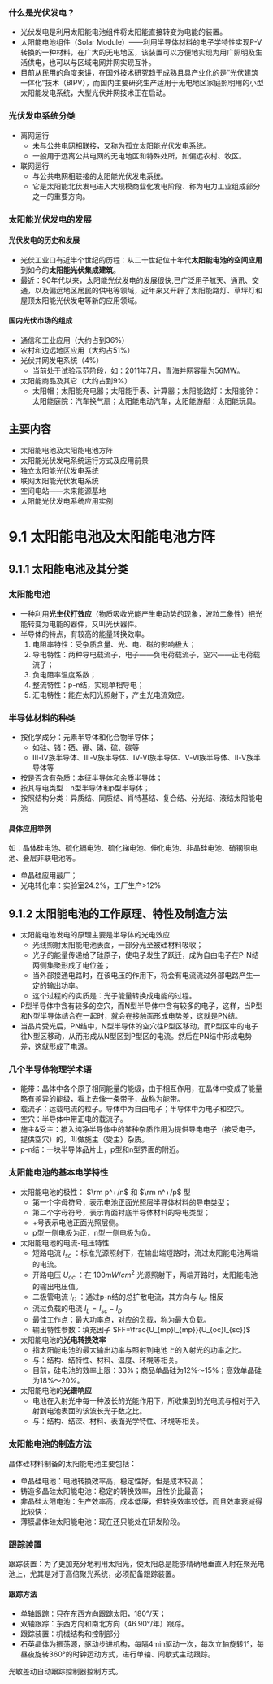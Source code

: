 ### 什么是光伏发电？

* 光伏发电是利用太阳能电池组件将太阳能直接转变为电能的装置。
* 太阳能电池组件（Solar Module）——利用半导体材料的电子学特性实现P-V转换的一种材料，在广大的无电地区，该装置可以方便地实现为用广照明及生活供电，也可以与区域电网并网实现互补。
* 目前从民用的角度来讲，在国外技术研究趋于成熟且具产业化的是“光伏建筑一体化”技术（BIPV），而国内主要研究生产适用于无电地区家庭照明用的小型太阳能发电系统，大型光伏并网技术正在启动。

### 光伏发电系统分类

* 离网运行
  * 未与公共电网相联接，又称为孤立太阳能光伏发电系统。
  * 一般用于远离公共电网的无电地区和特殊处所，如偏远农村、牧区。
* 联网运行
  * 与公共电网相联接的太阳能光伏发电系统。
  * 它是太阳能北伏发电进入大规模商业化发电阶段、称为电力工业组成部分之一的重要方向。

### 太阳能光伏发电的发展

#### 光伏发电的历史和发展

* 光伏工业口有近半个世纪的历程：从二十世纪位十年代**太阳能电池的空间应用**到如今的**太阳能光伏集成建筑**。
* 最近：90年代以来，太阳能光伏发电的发展很快,已广泛用子航天、通讯、交通，以及偏远地区居民的供电等领域，近年来又开辟了太阳能路灯、草坪灯和屋顶太阳能光伏发电等新的应用领域。

#### 国内光伏市场的组成

* 通信和工业应用（大约占到36%）
* 农村和边远地区应用（大约占51%）
* 光伏并网发电系统（4%）
  * 当前处于试验示范阶段，如：2011年7月，青海并网容量为56MW。
* 太阳能商品及其它（大约占到9%）
  * 太阳帽；太阳能充电器；太阳能手表、计算器；太阳能路灯：太阳能钟：太阳能庭院：汽车换气扇；太阳能电动汽车，太阳能游艇：太阳能玩具。

## 主要内容

* 太阳能电池及太阳能电池方阵
* 太阳能光伏发电系统运行方式及应用前景
* 独立太阳能光伏发电系统
* 联网太阳能光伏发电系统
* 空间电站——未来能源基地
* 太阳能光伏发电系统应用实例

# 9.1 太阳能电池及太阳能电池方阵

## 9.1.1 太阳能电池及其分类

### 太阳能电池

* 一种利用**光生伏打效应**（物质吸收光能产生电动势的现象，波粒二象性）把光能转变为电能的器件，又叫光伏器件。
* 半导体的特点，有较高的能量转换效率。
  1. 电阻率特性：受杂质含量、光、电、磁的影响极大；
  2. 导电特性：两种导电载流子，电子——负电荷载流子，空穴——正电荷载流子；
  3. 负电阻率温度系数；
  4. 整流特性：p-n结，实现单相导电；
  5. 汇电特性：能在太阳光照射下，产生光电流效应。

### 半导体材料的种类

* 按化学成分：元素半导体和化合物半导体；
  * 如硅、锗：硒、硼、磷、硫、碳等
  * Ⅲ-Ⅳ族半导体、Ⅲ-Ⅴ族半导体、Ⅳ-Ⅵ族半导体、Ⅴ-Ⅵ族半导体、Ⅱ-Ⅴ族半导体等
* 按是否含有杂质：本征半导体和余质半导体；
* 按其导电类型：n型半导体和p型半导体；
* 按照结构分类：异质结、同质结、肖特基结、复合结、分光结、液结太阳能电池

#### 具体应用举例

如：晶体硅电池、硫化镉电池、硫化锑电池、伸化电池、非晶硅电池、硝钢铜电池、叠层非联电池等。

* 单晶硅应用最广；
* 光电转化率：实验室24.2%，工厂生产>12%

## 9.1.2 太阳能电池的工作原理、特性及制造方法

* 太阳能电池发电的原理主要是半导体的光电效应
  * 光线照射太阳能电池表面，一部分光至被硅材料吸收；
  * 光子的能量传递给了硅原子，使电子发生了跃迁，成为自由电子在P-N结两侧集聚形成了电位差；
  * 当外部接通电路时，在该电压的作用下，将会有电流流过外部电路产生一定的输出功率。
  * 这个过程的的实质是：光子能量转换成电能的过程。
* P型半导体中含有较多的空穴，而N型半导体中含有较多的电子，这样，当P型和N型半导体结合在一起时，就会在接触面形成电势差，这就是PN结。
* 当晶片受光后，PN结中，N型半导体的空穴往P型区移动，而P型区中的电子往N型区移动，从而形成从N型区到P型区的电流。然后在PN结中形成电势差，这就形成了电源。

### 几个半导体物理学术语

* 能带：晶体中各个原子相同能量的能级，由于相互作用，在晶体中变成了能量略有差异的能级，看上去像一条带子，故称为能带。
* 载流子：运载电流的粒子。导体中为自由电子；半导体中为电子和空穴。
* 空穴：半导体中带正电的载流子。
* 施主&受主：掺入纯净半导体中的某种杂质作用为提供导电电子（接受电子，提供空穴）的，叫做施主（受主）杂质。
* p-n结：一块半导体品片上，p型和n型界面的附近。

### 太阳能电池的基本电学特性

* 太阳能电池的极性： $\rm p^+/n$ 和 $\rm n^+/p$ 型
  * 第一个字母符号，表示电池正面光照层半导体材料的导电类型；
  * 第二个字母符号，表示肯面衬底半导体材料的导电类型；
  * +号表示电池正面光照层侧。
  * p型一侧电极为正，n型一侧电极为负。
* 太阳能电池的电流-电压特性
  * 短路电流 $I_{sc}$ ：标准光源照射下，在输出端短路时，流过太阳能电池两端的电流。
  * 开路电压 $U_{oc}$ ：在 $100mW/cm^2$ 光源照射下，两端开路时，太阳能电池的输出电压值。
  * 二极管电流 $I_D$ ：通过p-n结的总扩散电流，其方向与 $I_{sc}$ 相反
  * 流过负载的电流 $I_L=I_{sc}-I_D$ 
  * 最佳工作点：最大功率点，对应的负载，称为最大负载。
  * 输出特性参数：填充因子 $FF=\frac{U_{mp}I_{mp}}{U_{oc}I_{sc}}$ 
* 太阳能电池的**光电转换效率**
  * 指太阳能电池的最大输出功率与照射到电池上的入射光的功率之比。
  * 与：结构、结特性、材料、温度、环境等相关。
  * 目前，硅电池的效率上限：33%；商品单晶硅为12%～15%；高效单晶硅为18%～20%。
* 太阳能电池的**光谱响应**
  * 电池在入射光中每一种波长的光能作用下，所收集到的光电流与相对于入射到电池表面的该波长光子数之比。
  * 与：结构、结深、材料、表面光学特性、环境等相关。

### 太阳能电池的制造方法

晶体硅材料制备的太阳能电池主要包括：

* 单晶硅电池：电池转换效率高，稳定性好，但是成本较高；
* 铸造多晶硅太阳能电池：稳定的转换效率，且性价比最高；
* 非晶硅太阳电池：生产效率高，成本低廉，但转换效率较低，而且效率衰减得比较快；
* 薄膜晶体硅太阳能电池：现在还只能处在研发阶段。

### 跟踪装置

跟踪装置：为了更加充分地利用太阳光，使太阳总是能够精确地垂直入射在聚光电池上，尤其是对于高倍聚光系统，必须配备跟踪装置。

#### 跟踪方法

* 单轴跟踪：只在东西方向跟踪太阳，180°/天；
* 双轴跟踪：东西方向和南北方向（46.90°/年）跟踪。
* 跟踪装置：机械结构和控制部分
* 石英晶体为振荡源，驱动步进机构，每隔4min驱动一次，每次立轴旋转1°，每昼夜旋转360°的时钟运动方式，进行单轴、间歇式主动跟踪。

光敏差动自动跟踪控制器控制方式。